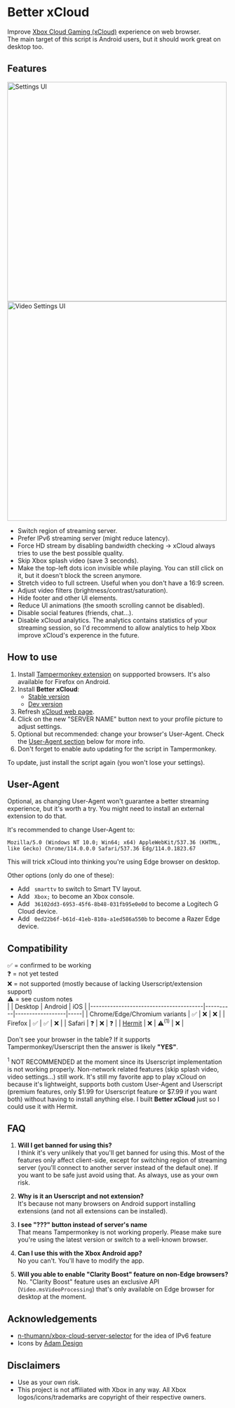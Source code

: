 # Better xCloud
Improve [Xbox Cloud Gaming (xCloud)](https://www.xbox.com/play/) experience on web browser.  
The main target of this script is Android users, but it should work great on desktop too.

## Features

<img width="500" alt="Settings UI" src="https://github.com/redphx/better-xcloud/assets/96280/db9b4f88-6958-4ec8-90cb-3cf37da5ab26">  
<img width="500" alt="Video Settings UI" src="https://github.com/redphx/better-xcloud/assets/96280/130aa870-6938-4604-9e23-45e217b800cc">


- Switch region of streaming server.
- Prefer IPv6 streaming server (might reduce latency).
- Force HD stream by disabling bandwidth checking -> xCloud always tries to use the best possible quality.
- Skip Xbox splash video (save 3 seconds).
- Make the top-left dots icon invisible while playing. You can still click on it, but it doesn't block the screen anymore.
- Stretch video to full sctreen. Useful when you don't have a 16:9 screen.
- Adjust video filters (brightness/contrast/saturation).
- Hide footer and other UI elements.
- Reduce UI animations (the smooth scrolling cannot be disabled).
- Disable social features (friends, chat...).
- Disable xCloud analytics. The analytics contains statistics of your streaming session, so I'd recommend to allow analytics to help Xbox improve xCloud's experence in the future.  

## How to use
1. Install [Tampermonkey extension](https://www.tampermonkey.net/) on suppported browsers. It's also available for Firefox on Android.
2. Install **Better xCloud**:
    - [Stable version](https://github.com/redphx/better-xcloud/releases/latest/download/better-xcloud.user.js)
    - [Dev version](https://github.com/redphx/better-xcloud/raw/main/better-xcloud.user.js)  
4. Refresh [xCloud web page](https://www.xbox.com/play/).
5. Click on the new "SERVER NAME" button next to your profile picture to adjust settings.  
6. Optional but recommended: change your browser's User-Agent. Check the [User-Agent section](#user-agent) below for more info.
7. Don't forget to enable auto updating for the script in Tampermonkey.

To update, just install the script again (you won't lose your settings).

## User-Agent
Optional, as changing User-Agent won't guarantee a better streaming experience, but it's worth a try. You might need to install an external extension to do that.  

It's recommended to change User-Agent to:
```
Mozilla/5.0 (Windows NT 10.0; Win64; x64) AppleWebKit/537.36 (KHTML, like Gecko) Chrome/114.0.0.0 Safari/537.36 Edg/114.0.1823.67
```
This will trick xCloud into thinking you're using Edge browser on desktop.

Other options (only do one of these):
- Add ` smarttv` to switch to Smart TV layout.
- Add ` Xbox;` to become an Xbox console.
- Add ` 36102dd3-6953-45f6-8b48-031fb95e0e0d` to become a Logitech G Cloud device.
- Add ` 0ed22b6f-b61d-41eb-810a-a1ed586a550b` to become a Razer Edge device.

## Compatibility
✅ = confirmed to be working  
❓ = not yet tested  
❌ = not supported (mostly because of lacking Userscript/extension support)  
⚠️ = see custom notes  
|                                        | Desktop  | Android          | iOS |
|----------------------------------------|----------|------------------|-----|
| Chrome/Edge/Chromium variants          | ✅       | ❌               | ❌   |
| Firefox                                | ✅       | ✅               | ❌   |
| Safari                                 | ❓       | ❌               | ❓   |
| [Hermit](https://hermit.chimbori.com)  | ❌       | ⚠️<sup>(1)</sup> | ❌   |

Don't see your browser in the table? If it supports Tampermonkey/Userscript then the answer is likely **"YES"**.
  
<sup>1</sup> NOT RECOMMENDED at the moment since its Userscript implementation is not working properly. Non-network related features (skip splash video, video settings...) still work. It's still my favorite app to play xCloud on because it's lightweight, supports both custom User-Agent and Userscript (premium features, only $1.99 for Userscript feature or $7.99 if you want both) without having to install anything else. I built **Better xCloud** just so I could use it with Hermit.  

## FAQ
1. **Will I get banned for using this?**  
I think it's very unlikely that you'll get banned for using this. Most of the features only affect client-side, except for switching region of streaming server (you'll connect to another server instead of the default one). If you want to be safe just avoid using that. As always, use as your own risk.

2. **Why is it an Userscript and not extension?**  
It's because not many browsers on Android support installing extensions (and not all extensions can be installed).

3. **I see "???" button instead of server's name**  
That means Tampermonkey is not working properly. Please make sure you're using the latest version or switch to a well-known browser.  

4. **Can I use this with the Xbox Android app?**  
No you can't. You'll have to modify the app.

5. **Will you able to enable "Clarity Boost" feature on non-Edge browsers?**  
No. "Clarity Boost" feature uses an exclusive API (`Video.msVideoProcessing`) that's only available on Edge browser for desktop at the moment.

## Acknowledgements  
- [n-thumann/xbox-cloud-server-selector](https://github.com/n-thumann/xbox-cloud-server-selector) for the idea of IPv6 feature
- Icons by [Adam Design](https://www.iconfinder.com/iconsets/user-interface-outline-27)

## Disclaimers  
- Use as your own risk.  
- This project is not affiliated with Xbox in any way. All Xbox logos/icons/trademarks are copyright of their respective owners.

